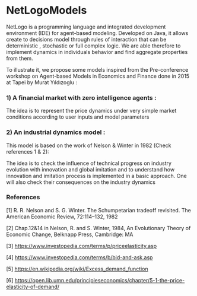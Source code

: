 # NetLogoModels
NetLogo is a programming language and integrated development environment (IDE) for agent-based modeling. Developed on Java, it allows create to decisions model through rules of interaction that can be deterministic , stochastic or full complex logic. We are able therefore to implement dynamics in individuals behavior and find aggregate properties from them.

To illustrate it, we propose some models inspired from the Pre-conference workshop on Agent-based
Models in Economics and Finance done in 2015 at Tapei by Murat Yıldızoglu :

### 1) A financial market with zero intelligence agents : 
The idea is to represent the price dynamics under very simple market conditions according to user inputs and model parameters

### 2) An industrial dynamics model :
This model is based on the work of Nelson & Winter in 1982 (Check references 1 & 2):

The idea is to check the influence of technical progress on industry evolution with innovation and global imitation and to understand how innovation and imitation process is implemented in a basic approach. One will also check their consequences on the industry dynamics 

### References
[1] R. R. Nelson and S. G. Winter. The Schumpetarian tradeoff revisited. The American Economic Review,
72:114–132, 1982

[2] Chap.12&14 in Nelson, R. and S. Winter, 1984, An Evolutionary Theory of Economic Change, Belknapp
Press, Cambridge: MA

[3] https://www.investopedia.com/terms/p/priceelasticity.asp

[4] https://www.investopedia.com/terms/b/bid-and-ask.asp

[5] https://en.wikipedia.org/wiki/Excess_demand_function

[6] https://open.lib.umn.edu/principleseconomics/chapter/5-1-the-price-elasticity-of-demand/ 

